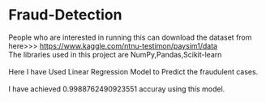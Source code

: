 # Fraud-Detection
People who are interested in running this can download the dataset from here>>>
https://www.kaggle.com/ntnu-testimon/paysim1/data
<br>The libraries used in this project are NumPy,Pandas,Scikit-learn </br>
<br>Here I have Used Linear Regression Model to Predict the fraudulent cases.</br>
<br>I have achieved 0.9988762490923551 accuray using this model.</br>
